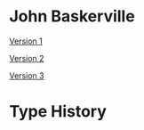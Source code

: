 # John Baskerville

[Version 1](https://janedonnelly.github.io/john_baskerville/baskerville.html)

[Version 2](https://janedonnelly.github.io/john_baskerville/baskerville2.html)

[Version 3](https://janedonnelly/Documents/GitHub/john_baskerville/baskerville3.html#mrs-eaves)

# Type History
